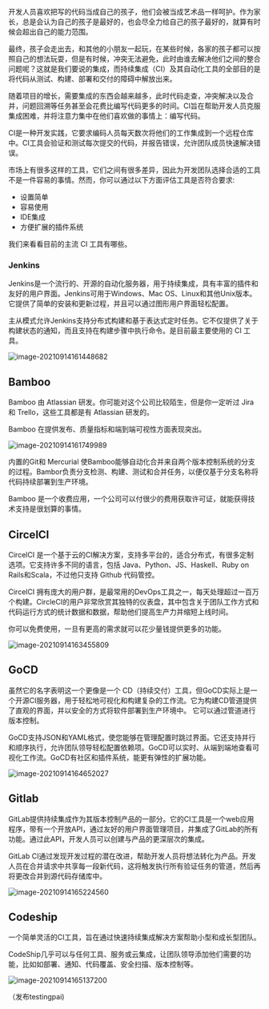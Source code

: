 开发人员喜欢把写的代码当成自己的孩子，他们会被当成艺术品一样呵护。作为家长，总是会认为自己的孩子是最好的，也会尽全力给自己的孩子最好的，就算有时候会超出自己的能力范围。



最终，孩子会走出去，和其他的小朋友一起玩，在某些时候，各家的孩子都可以按照自己的想法玩耍，但是有时候，冲突无法避免，此时由谁去解决他们之间的整合问题呢？这就是我们要说的集成，而持续集成（CI）及其自动化工具的全部目的是将代码从测试、构建、部署和交付的障碍中解放出来。



随着项目的增长，需要集成的东西会越来越多，此时代码走查，冲突解决以及合并，问题回溯等任务甚至会花费比编写代码更多的时间。CI旨在帮助开发人员克服集成困难，并将注意力集中在他们喜欢做的事情上：编写代码。



CI是一种开发实践，它要求编码人员每天数次将他们的工作集成到一个远程仓库中。CI工具会验证和测试每次提交的代码，并报告错误，允许团队成员快速解决错误。



市场上有很多这样的工具，它们之间有很多差异，因此为开发团队选择合适的工具不是一件容易的事情。然而，你可以通过以下方面评估工具是否符合要求:

- 设置简单
- 容易使用
- IDE集成
- 方便扩展的插件系统



我们来看看目前的主流 CI 工具有哪些。



### Jenkins

Jenkins是一个流行的、开源的自动化服务器，用于持续集成，具有丰富的插件和友好的用户界面。Jenkins可用于Windows、Mac OS、Linux和其他Unix版本。它提供了简单的安装和更新过程，并且可以通过图形用户界面轻松配置。



主从模式允许Jenkins支持分布式构建和基于表达式定时任务。它不仅提供了关于构建状态的通知，而且支持在构建步骤中执行命令。是目前最主要使用的 CI 工具。

![image-20210914161448682](https://yuztuchuang.oss-cn-beijing.aliyuncs.com/img/image-20210914161448682.png)



## Bamboo

Bamboo 由 Atlassian 研发。你可能对这个公司比较陌生，但是你一定听过 Jira 和 Trello，这些工具都是有 Atlassian 研发的。

Bamboo 在提供发布、质量指标和端到端可视性方面表现突出。

![image-20210914161749989](https://yuztuchuang.oss-cn-beijing.aliyuncs.com/img/image-20210914161749989.png)



内置的Git和 Mercurial 使Bamboo能够自动化合并来自两个版本控制系统的分支的过程。Bambor负责分支检测、构建、测试和合并任务，以便仅基于分支名称将代码持续部署到生产环境。

Bamboo 是一个收费应用，一个公司可以付很少的费用获取许可证，就能获得技术支持是很划算的事情。



## CircelCI



CircelCI 是一个基于云的CI解决方案，支持多平台的，适合分布式，有很多定制选项。它支持许多不同的语言，包括 Java、Python、JS、Haskell、Ruby on Rails和Scala，不过他只支持 Github 代码管控。



CircelCI 拥有庞大的用户群，是最常用的DevOps工具之一，每天处理超过一百万个构建。CircleCI的用户非常欣赏其独特的仪表盘，其中包含关于团队工作方式和代码运行方式的统计数据和数据，帮助他们提高生产力并缩短上线时间。



你可以免费使用，一旦有更高的需求就可以花少量钱提供更多的功能。

![image-20210914163455809](https://yuztuchuang.oss-cn-beijing.aliyuncs.com/img/image-20210914163455809.png)

## GoCD

虽然它的名字表明这一个更像是一个 CD（持续交付）工具，但GoCD实际上是一个开源CI服务器，用于轻松地可视化和构建复杂的工作流。它为构建CD管道提供了直观的界面，并以安全的方式将软件部署到生产环境中。
它可以通过管道进行版本控制。

GoCD支持JSON和YAML格式，使您能够在管理配置时跳过界面。它还支持并行和顺序执行，允许团队领导轻松配置依赖项。GoCD可以实时、从端到端地查看可视化工作流。GoCD有社区和插件系统，能更有弹性的扩展功能。

![image-20210914164652027](https://yuztuchuang.oss-cn-beijing.aliyuncs.com/img/image-20210914164652027.png)



## Gitlab

GitLab提供持续集成作为其版本控制产品的一部分。它的CI工具是一个web应用程序，带有一个开放API，通过友好的用户界面管理项目，并集成了GitLab的所有功能。通过此API，开发人员可以创建与产品的更深层次的集成。

GitLab CI通过发现开发过程的潜在改进，帮助开发人员将想法转化为产品。开发人员在合并请求中共享每一段新代码，这将触发执行所有验证任务的管道，然后再将更改合并到源代码存储库中。

![image-20210914165224560](https://yuztuchuang.oss-cn-beijing.aliyuncs.com/img/image-20210914165224560.png)



## Codeship

一个简单灵活的CI工具，旨在通过快速持续集成解决方案帮助小型和成长型团队。



CodeShip几乎可以与任何工具、服务或云集成，让团队领导添加他们需要的功能，比如如部署、通知、代码覆盖、安全扫描、版本控制等。

![image-20210914165137200](https://yuztuchuang.oss-cn-beijing.aliyuncs.com/img/image-20210914165137200.png)



（发布testingpai)

